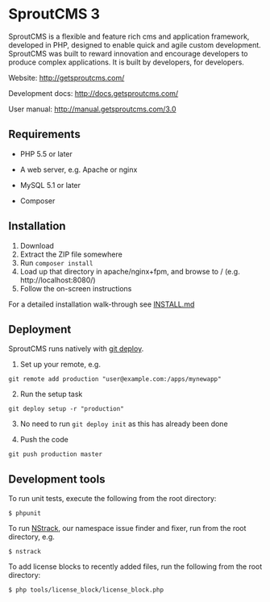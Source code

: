 SproutCMS 3
===========

SproutCMS is a flexible and feature rich cms and application framework, developed in PHP,
designed to enable quick and agile custom development. SproutCMS was built to reward
innovation and encourage developers to produce complex applications.
It is built by developers, for developers.

Website:
http://getsproutcms.com/

Development docs:
http://docs.getsproutcms.com/

User manual:
http://manual.getsproutcms.com/3.0


Requirements
------------

* PHP 5.5 or later

* A web server, e.g. Apache or nginx

* MySQL 5.1 or later

* Composer


Installation
------------

1. Download
2. Extract the ZIP file somewhere
3. Run `composer install`
4. Load up that directory in apache/nginx+fpm, and browse to / (e.g. http://localhost:8080/)
5. Follow the on-screen instructions

For a detailed installation walk-through see [INSTALL.md](INSTALL.md)


Deployment
----------

SproutCMS runs natively with [git deploy](https://github.com/mislav/git-deploy).

1. Set up your remote, e.g.
```
git remote add production "user@example.com:/apps/mynewapp"
```

2. Run the setup task
```
git deploy setup -r "production"
```

3. No need to run `git deploy init` as this has already been done

4. Push the code
```
git push production master
```


Development tools
-----------------

To run unit tests, execute the following from the root directory:
```
$ phpunit
```

To run [NStrack](https://github.com/Karmabunny/nstrack), our namespace issue finder and fixer, run from the
root directory, e.g.
```
$ nstrack
```

To add license blocks to recently added files, run the following from the root directory:
```
$ php tools/license_block/license_block.php
```


